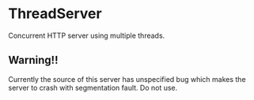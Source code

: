 ThreadServer
============

Concurrent HTTP server using multiple threads.

Warning!!
---------

Currently the source of this server has unspecified bug which makes the server to crash with segmentation fault. Do not use.
